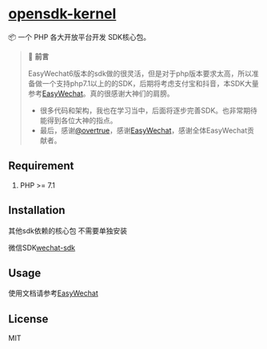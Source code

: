 <h1 align="left"><a href="">opensdk-kernel</a></h1>

📦 一个 PHP 各大开放平台开发 SDK核心包。

> 📣 **前言**
>
>   EasyWechat6版本的sdk做的很灵活，但是对于php版本要求太高，所以准备做一个支持php7.1以上的的SDK，后期将考虑支付宝和抖音，本SDK大量参考[EasyWechat](https://www.easywechat.com/)。真的很感谢大神们的肩膀。
> - 很多代码和架构，我也在学习当中，后面将逐步完善SDK。也非常期待能得到各位大神的指点。
> - 最后，感谢[@overtrue](https://github.com/overtrue)，感谢[EasyWechat](https://github.com/w7corp/easywechat)，感谢全体EasyWechat贡献者。

## Requirement

1. PHP >= 7.1

## Installation

其他sdk依赖的核心包 不需要单独安装

微信SDK[wechat-sdk](https://github.com/pgyf/opensdk-wechat)

## Usage

使用文档请参考[EasyWechat](https://easywechat.com/6.x/)
## License

MIT